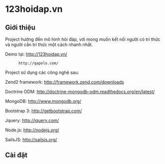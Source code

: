 123hoidap.vn
=======================

Giới thiệu
------------
Project hướng đến mô hình hỏi đáp, với mong muồn kết nồi người có tri thức và người cần tri thức một cách nhanh nhất.

Demo tại: http://123hoidap.vn/

          http://qapolo.com/
          
Project sử dụng các công nghệ sau:

Zend2 framework: http://framework.zend.com/downloads

Doctrine ODM: http://doctrine-mongodb-odm.readthedocs.org/en/latest/

MongoDB: http://www.mongodb.org/

Bootstrap 3: http://getbootstrap.com/

Jquery: http://jquery.com/

Node.js: http://nodejs.org/

SailsJS: http://sailsjs.org/



Cài đặt
------------

